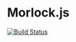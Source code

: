 # Morlock.js

[![Build Status](https://travis-ci.org/tdreyno/morlock.js.png?branch=master)](https://travis-ci.org/tdreyno/morlock.js)